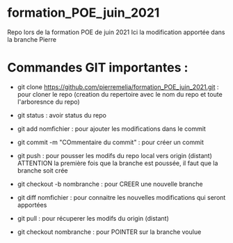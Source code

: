 # formation_POE_juin_2021
Repo lors de la formation POE de juin 2021
Ici la modification apportée dans la branche Pierre


# Commandes GIT importantes :
  - git clone https://github.com/pierremelia/formation_POE_juin_2021.git : pour cloner le repo (creation du repertoire avec le nom du repo et toute l'arboresnce du repo)
  
  - git status : avoir status du repo
  
  - git add nomfichier : pour ajouter les modifications dans le commit
  
  - git commit -m "COmmentaire du commit" : pour créer un commit
  
  - git push : pour pousser les modifs du repo local vers origin (distant)
  ATTENTION la première fois que la branche est poussée, il faut que la branche soit crée 
  
  - git checkout -b nombranche : pour CREER une nouvelle branche

  - git diff nomfichier : pour connaitre les nouvelles modifications qui seront apportées
  
  - git pull : pour récuperer les modifs du origin (distant)
  
  - git checkout nombranche : pour POINTER sur la branche voulue